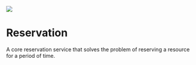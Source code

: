 ![](https://github.com/laizhenxing/xreservation/workflows/build/badge.svg)

# Reservation

A core reservation service that solves the problem of reserving a resource for a period of time.
